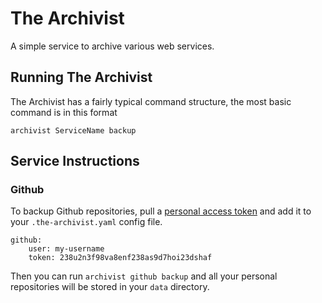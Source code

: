 # The Archivist 

A simple service to archive various web services.

## Running The Archivist

The Archivist has a fairly typical command structure, the most basic command is in this format

    archivist ServiceName backup

## Service Instructions

### Github
    
To backup Github repositories, pull a [personal access token](https://github.com/settings/tokens) and add it 
to your `.the-archivist.yaml` config file.

    github: 
        user: my-username
        token: 238u2n3f98va8enf238as9d7hoi23dshaf

Then you can run `archivist github backup` and all your personal repositories will be stored in your `data` directory.



